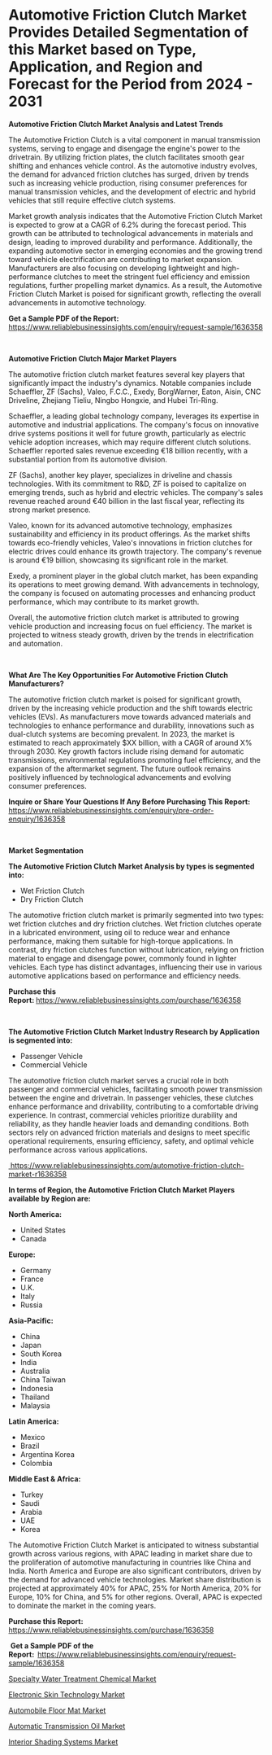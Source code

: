 <p><h1>Automotive Friction Clutch Market Provides Detailed Segmentation of this Market based on Type, Application, and Region and Forecast for the Period from 2024 - 2031</h1></p><p><strong>Automotive Friction Clutch Market Analysis and Latest Trends</strong></p>
<p><p>The Automotive Friction Clutch is a vital component in manual transmission systems, serving to engage and disengage the engine's power to the drivetrain. By utilizing friction plates, the clutch facilitates smooth gear shifting and enhances vehicle control. As the automotive industry evolves, the demand for advanced friction clutches has surged, driven by trends such as increasing vehicle production, rising consumer preferences for manual transmission vehicles, and the development of electric and hybrid vehicles that still require effective clutch systems.</p><p>Market growth analysis indicates that the Automotive Friction Clutch Market is expected to grow at a CAGR of 6.2% during the forecast period. This growth can be attributed to technological advancements in materials and design, leading to improved durability and performance. Additionally, the expanding automotive sector in emerging economies and the growing trend toward vehicle electrification are contributing to market expansion. Manufacturers are also focusing on developing lightweight and high-performance clutches to meet the stringent fuel efficiency and emission regulations, further propelling market dynamics. As a result, the Automotive Friction Clutch Market is poised for significant growth, reflecting the overall advancements in automotive technology.</p></p>
<p><strong>Get a Sample PDF of the Report:&nbsp;</strong> <a href="https://www.reliablebusinessinsights.com/enquiry/request-sample/1636358">https://www.reliablebusinessinsights.com/enquiry/request-sample/1636358</a></p>
<p>&nbsp;</p>
<p><strong>Automotive Friction Clutch Major Market Players</strong></p>
<p><p>The automotive friction clutch market features several key players that significantly impact the industry's dynamics. Notable companies include Schaeffler, ZF (Sachs), Valeo, F.C.C., Exedy, BorgWarner, Eaton, Aisin, CNC Driveline, Zhejiang Tieliu, Ningbo Hongxie, and Hubei Tri-Ring. </p><p>Schaeffler, a leading global technology company, leverages its expertise in automotive and industrial applications. The company's focus on innovative drive systems positions it well for future growth, particularly as electric vehicle adoption increases, which may require different clutch solutions. Schaeffler reported sales revenue exceeding €18 billion recently, with a substantial portion from its automotive division.</p><p>ZF (Sachs), another key player, specializes in driveline and chassis technologies. With its commitment to R&D, ZF is poised to capitalize on emerging trends, such as hybrid and electric vehicles. The company's sales revenue reached around €40 billion in the last fiscal year, reflecting its strong market presence.</p><p>Valeo, known for its advanced automotive technology, emphasizes sustainability and efficiency in its product offerings. As the market shifts towards eco-friendly vehicles, Valeo's innovations in friction clutches for electric drives could enhance its growth trajectory. The company's revenue is around €19 billion, showcasing its significant role in the market.</p><p>Exedy, a prominent player in the global clutch market, has been expanding its operations to meet growing demand. With advancements in technology, the company is focused on automating processes and enhancing product performance, which may contribute to its market growth.</p><p>Overall, the automotive friction clutch market is attributed to growing vehicle production and increasing focus on fuel efficiency. The market is projected to witness steady growth, driven by the trends in electrification and automation.</p></p>
<p>&nbsp;</p>
<p><strong>What Are The Key Opportunities For Automotive Friction Clutch Manufacturers?</strong></p>
<p><p>The automotive friction clutch market is poised for significant growth, driven by the increasing vehicle production and the shift towards electric vehicles (EVs). As manufacturers move towards advanced materials and technologies to enhance performance and durability, innovations such as dual-clutch systems are becoming prevalent. In 2023, the market is estimated to reach approximately $XX billion, with a CAGR of around X% through 2030. Key growth factors include rising demand for automatic transmissions, environmental regulations promoting fuel efficiency, and the expansion of the aftermarket segment. The future outlook remains positively influenced by technological advancements and evolving consumer preferences.</p></p>
<p><strong>Inquire or Share Your Questions If Any Before Purchasing This Report:</strong> <a href="https://www.reliablebusinessinsights.com/enquiry/pre-order-enquiry/1636358">https://www.reliablebusinessinsights.com/enquiry/pre-order-enquiry/1636358</a></p>
<p>&nbsp;</p>
<p><strong>Market Segmentation</strong></p>
<p><strong>The Automotive Friction Clutch Market Analysis by types is segmented into:</strong></p>
<p><ul><li>Wet Friction Clutch</li><li>Dry Friction Clutch</li></ul></p>
<p><p>The automotive friction clutch market is primarily segmented into two types: wet friction clutches and dry friction clutches. Wet friction clutches operate in a lubricated environment, using oil to reduce wear and enhance performance, making them suitable for high-torque applications. In contrast, dry friction clutches function without lubrication, relying on friction material to engage and disengage power, commonly found in lighter vehicles. Each type has distinct advantages, influencing their use in various automotive applications based on performance and efficiency needs.</p></p>
<p><strong>Purchase this Report:&nbsp;</strong><a href="https://www.reliablebusinessinsights.com/purchase/1636358">https://www.reliablebusinessinsights.com/purchase/1636358</a></p>
<p>&nbsp;</p>
<p><strong>The Automotive Friction Clutch Market Industry Research by Application is segmented into:</strong></p>
<p><ul><li>Passenger Vehicle</li><li>Commercial Vehicle</li></ul></p>
<p><p>The automotive friction clutch market serves a crucial role in both passenger and commercial vehicles, facilitating smooth power transmission between the engine and drivetrain. In passenger vehicles, these clutches enhance performance and drivability, contributing to a comfortable driving experience. In contrast, commercial vehicles prioritize durability and reliability, as they handle heavier loads and demanding conditions. Both sectors rely on advanced friction materials and designs to meet specific operational requirements, ensuring efficiency, safety, and optimal vehicle performance across various applications.</p></p>
<p><a href="https://www.reliablebusinessinsights.com/automotive-friction-clutch-market-r1636358">&nbsp;https://www.reliablebusinessinsights.com/automotive-friction-clutch-market-r1636358</a></p>
<p><strong>In terms of Region, the Automotive Friction Clutch Market Players available by Region are:</strong></p>
<p>
    <p> <strong> North America: </strong>
        <ul>
            <li>United States</li>
            <li>Canada</li>
        </ul>
        </p> 
    <p> <strong> Europe: </strong>
        <ul>
            <li>Germany</li>
            <li>France</li>
            <li>U.K.</li>
            <li>Italy</li>
            <li>Russia</li>
        </ul>
        </p> 
    <p> <strong> Asia-Pacific: </strong>
        <ul>
            <li>China</li>
            <li>Japan</li>
            <li>South Korea</li>
            <li>India</li>
            <li>Australia</li>
            <li>China Taiwan</li>
            <li>Indonesia</li>
            <li>Thailand</li>
            <li>Malaysia</li>
        </ul>
        </p> 
    <p> <strong> Latin America: </strong>
        <ul>
            <li>Mexico</li>
            <li>Brazil</li>
            <li>Argentina Korea</li>
            <li>Colombia</li>
        </ul>
        </p> 
    <p> <strong> Middle East & Africa: </strong>
        <ul>
            <li>Turkey</li>
            <li>Saudi</li>
            <li>Arabia</li>
            <li>UAE</li>
            <li>Korea</li>
        </ul>
    </p>
    </p>
<p><p>The Automotive Friction Clutch Market is anticipated to witness substantial growth across various regions, with APAC leading in market share due to the proliferation of automotive manufacturing in countries like China and India. North America and Europe are also significant contributors, driven by the demand for advanced vehicle technologies. Market share distribution is projected at approximately 40% for APAC, 25% for North America, 20% for Europe, 10% for China, and 5% for other regions. Overall, APAC is expected to dominate the market in the coming years.</p></p>
<p><strong>Purchase this Report: </strong><a href="https://www.reliablebusinessinsights.com/purchase/1636358">https://www.reliablebusinessinsights.com/purchase/1636358</a></p>
<p>&nbsp;<strong>Get a Sample PDF of the Report:&nbsp;&nbsp;</strong><a href="https://www.reliablebusinessinsights.com/enquiry/request-sample/1636358">https://www.reliablebusinessinsights.com/enquiry/request-sample/1636358</a></p>
<p><strong></strong></p>
<p><p><a href="https://github.com/JamesCox407/Market-Research-Report-List-1/blob/main/specialty-water-treatment-chemical-market.md">Specialty Water Treatment Chemical Market</a></p><p><a href="https://www.linkedin.com/pulse/electronic-skin-technology-industry-sector-new-technologies-market-pseae">Electronic Skin Technology Market</a></p><p><a href="https://issuu.com/reportprime-2/docs/automobile-floor-mat-market-size-20_5827385056691a">Automobile Floor Mat Market</a></p><p><a href="https://issuu.com/reportprime-2/docs/automatic-transmission-oil-market-s_e7ab0281861f78">Automatic Transmission Oil Market</a></p><p><a href="https://www.linkedin.com/pulse/interior-shading-systems-market-research-report-includes-analysis-tbtce">Interior Shading Systems Market</a></p></p>